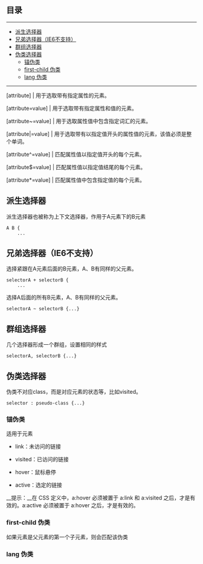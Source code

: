 ## 目录
---
- [派生选择器](#派生选择器)
- [兄弟选择器（IE6不支持）](#兄弟选择器IE6不支持)
- [群组选择器](#群组选择器)
- [伪类选择器](#伪类选择器)
  - [锚伪类](#锚伪类)
  - [first-child 伪类](#first-child-伪类)
  - [lang 伪类](#lang-伪类)
---

[attribute] |	用于选取带有指定属性的元素。

[attribute=value] |	用于选取带有指定属性和值的元素。

[attribute~=value] |	用于选取属性值中包含指定词汇的元素。

[attribute\|=value] |	用于选取带有以指定值开头的属性值的元素，该值必须是整个单词。

[attribute^=value] |	匹配属性值以指定值开头的每个元素。

[attribute$=value] |	匹配属性值以指定值结尾的每个元素。

[attribute\*=value] |	匹配属性值中包含指定值的每个元素。

## 派生选择器

派生选择器也被称为上下文选择器，作用于A元素下的B元素

```
A B {
    ...
```

## 兄弟选择器（IE6不支持）

选择紧跟在A元素后面的B元素，A、B有同样的父元素。

```
selectorA + selectorB {
    ...
```

选择A后面的所有B元素，A、B有同样的父元素。

```
selectorA ~ selectorB {...}
```

## 群组选择器

几个选择器形成一个群组，设置相同的样式

```
selectorA, selectorB {...}
```

## 伪类选择器

伪类不对应class，而是对应元素的状态等，比如visited。

```
selector : pseudo-class {...}
```

### 锚伪类

适用于<a>元素

- link：未访问的链接

- visited：已访问的链接

- hover：鼠标悬停

- active：选定的链接

__提示：__在 CSS 定义中，a:hover 必须被置于 a:link 和 a:visited 之后，才是有效的。a:active 必须被置于 a:hover 之后，才是有效的。

### first-child 伪类

如果元素是父元素的第一个子元素，则会匹配该伪类

### lang 伪类


